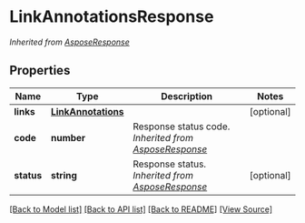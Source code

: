 ﻿# LinkAnnotationsResponse


*Inherited from [AsposeResponse](AsposeResponse.md)*
## Properties
Name | Type | Description | Notes
------------ | ------------- | ------------- | -------------
**links** | [**LinkAnnotations**](LinkAnnotations.md) |  | [optional]
**code** | **number** | Response status code.<br />*Inherited from [AsposeResponse](AsposeResponse.md)* | 
**status** | **string** | Response status.<br />*Inherited from [AsposeResponse](AsposeResponse.md)* | [optional]

[[Back to Model list]](../README.md#documentation-for-models) [[Back to API list]](../README.md#documentation-for-api-endpoints) [[Back to README]](../README.md) [[View Source]](../src/models/linkAnnotationsResponse.ts)

